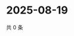 # 2025-08-19

共 0 条

<!-- BEGIN ZHIHUVIDEO -->
<!-- 最后更新时间 Tue Aug 19 2025 01:12:42 GMT+0800 (China Standard Time) -->

<!-- END ZHIHUVIDEO -->
